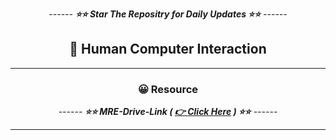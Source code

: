 <div align = "center">

*------ **⭐⭐ Star The Repositry for Daily Updates ⭐⭐** ------*

## 🍂 Human Computer Interaction


</div>

<hr>

<!--<div align = "center">

### 🍂 Theory Syllabus

*------ **⭐⭐ Chapter 1 - 5/6 ⭐⭐** ------*

<hr>

</div>


<div align = "center">

### 🎅 Lab Task

*------ **⭐⭐ Loading ⭐⭐** ------*

<hr>

</div>-->


<div align = "center">

### 😀 Resource


*------ **⭐⭐ MRE-Drive-Link ( [ 👉 Click Here](https://drive.google.com/drive/folders/1YdqmQc94PH_jMG3BmNxD786EnA9lyhJa) ) ⭐⭐** ------*

<hr>

</div>



<!--<div align = "center">

##  🔍 Topic Covered in Classes

*------ **⭐⭐ Daily Class Resources and Topics ⭐⭐** ------*

<hr>

</div>-->


<!--#### 👉 Chapter 1 (Class - 1 : January 2016)
 - **✍️ What is Computer Graphics ?**
 - **👉 What is Image ?**
 - **👉 Why color range is (0-255) ?**
 - **👉 Why 24bit is better than 8bit Channel ?**
 - **👉 What is Pixel ?**
 - **👉 What is Digital Image ?**
 - **👉 What is Resolution ?**
 - **👉 What is AR ?**
 - **👉 What is VR ?**
 - **👉 Difference Between AR & VR ?**
 - **👉 PPI vs DPI ?**
 - **👉 A 3x2 inch image at resolution of 300 pixels per inch would have a total pixels off ?**-->
 
 


